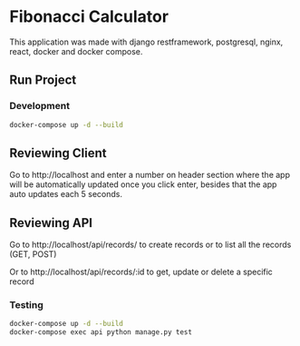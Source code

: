 # Fibonacci Calculator

This application was made with django restframework, postgresql, nginx, react, docker and docker compose.

## Run Project

### Development

```sh
docker-compose up -d --build
```

## Reviewing Client

Go to http://localhost and enter a number on header section where the app will be automatically updated once you click enter, besides that the app auto updates each 5 seconds.

## Reviewing API

Go to http://localhost/api/records/ to create records or to list all the records (GET, POST)

Or to http://localhost/api/records/:id to get, update or delete a specific record

### Testing

```sh
docker-compose up -d --build
docker-compose exec api python manage.py test
```
